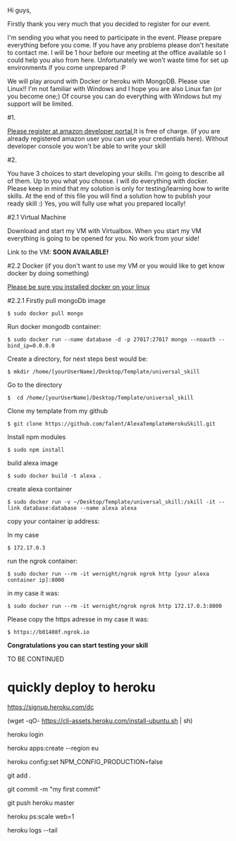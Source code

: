 Hi guys, 


Firstly thank you very much that you decided to register for our event.

I'm sending you what you need to participate in the event. Please prepare everything before you come. If you have any problems please don't hesitate to contact me. I will be 1 hour before our meeting at the office available so I could help you also from here.
Unfortunately we won't waste time for set up environments if you come unprepared :P 

We will play around with Docker or heroku with MongoDB.  Please use Linux!! I'm not familiar with Windows and I hope you are also Linux fan (or you become one;) Of course you can do everything with Windows but my support will be limited.

#1.

[Please register at amazon developer portal ](http://developer.amazon.com/)
It is free of charge. (if you are already registered amazon user you can use your credentials here). Without developer console you won't be able to write your skill 

#2.

You have 3 choices to start developing your skills. I'm going to describe all of them. Up to you what  you choose. I will do everything with docker. Please keep in mind that my solution is only for testing/learning how to write skills. At the end of this file you will find a solution how to publish your ready skill :) Yes, you will fully use what you prepared locally!

#2.1 Virtual Machine

Download and start my VM with Virtualbox. When you start my VM  everything is going to be opened for you. No work from your side!

Link to the VM: **SOON AVAILABLE!**

#2.2 Docker
(if you don't want to use my VM or you would like to get know docker by doing something)

[Please be sure you installed docker on your linux ](https://docs.docker.com/engine/installation/#cloud)

#2.2.1 
Firstly pull mongoDb image

`$ sudo docker pull mongo`

Run docker mongodb container:

`$ sudo docker run --name database -d -p 27017:27017 mongo --noauth --bind_ip=0.0.0.0`

Create a directory, for next steps best would be:

`$ mkdir /home/[yourUserName]/Desktop/Template/universal_skill`

Go to the directory

`$  cd /home/[yourUserName]/Desktop/Template/universal_skill`

Clone my template from my github

`$ git clone https://github.com/falent/AlexaTemplateHerokuSkill.git `

Install npm modules

`$ sudo npm install  `
	
build alexa image

`$ sudo docker build -t alexa .`

create alexa container

`$ sudo docker run -v ~/Desktop/Template/universal_skill:/skill -it --link database:database --name alexa alexa`

copy your container ip address:

In my case 

`$ 172.17.0.3`

run the ngrok container:

`$ sudo docker run --rm -it wernight/ngrok ngrok http [your alexa container ip]:8000 `

in my case it was:

`$ sudo docker run --rm -it wernight/ngrok ngrok http 172.17.0.3:8000`

Please copy the https adresse in my case it was: 

`$ https://b01408f.ngrok.io`

**Congratulations you can start testing your skill**

TO BE CONTINUED 

# quickly deploy to heroku

https://signup.heroku.com/dc

(wget -qO- https://cli-assets.heroku.com/install-ubuntu.sh | sh)

heroku login

heroku apps:create --region eu

heroku config:set NPM_CONFIG_PRODUCTION=false

git add .

git commit -m "my first commit"

git push heroku master

heroku ps:scale web=1

heroku logs --tail


